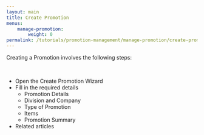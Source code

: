 ```yaml
---
layout: main
title: Create Promotion
menus: 
    manage-promotion:   
        weight: 0
permalink: /tutorials/promotion-management/manage-promotion/create-promotion
---
```

Creating a Promotion involves the following steps:

<br />

- Open the Create Promotion Wizard
- Fill in the required details
    * Promotion Details
    * Division and Company
    * Type of Promotion
    * Items
    * Promotion Summary
- Related articles
